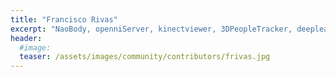 ```yaml
---
title: "Francisco Rivas"
excerpt: "NaoBody, openniServer, kinectviewer, 3DPeopleTracker, deeplearning DetectionSuite tool"
header:
  #image: 
  teaser: /assets/images/community/contributors/frivas.jpg
---
```


